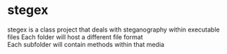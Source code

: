 # stegex
stegex is a class project that deals with steganography within executable files
Each folder will host a different file format<br>
Each subfolder will contain methods within that media<br>
